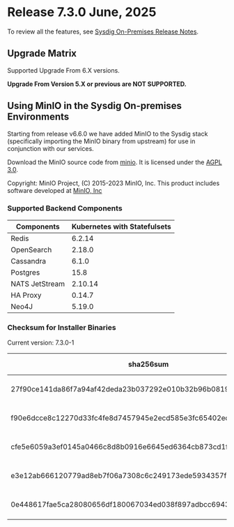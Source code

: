 Release 7.3.0 June, 2025
===

To review all the features, see [Sysdig On-Premises Release Notes](https://docs.sysdig.com/en/release-notes/sysdig-on-premises-release-notes/).

Upgrade Matrix
---

Supported Upgrade From 6.X versions.

**Upgrade From Version 5.X or previous are NOT SUPPORTED.**

## Using MinIO in the Sysdig On-premises Environments

Starting from release v6.6.0 we have added MinIO to the Sysdig stack (specifically importing the MinIO binary from upstream) for use in conjunction with our services.

Download the MinIO source code from [minio](https://github.com/minio/minio). It is licensed under the [AGPL 3.0](https://github.com/minio/minio/blob/master/LICENSE).

Copyright: MinIO Project, (C) 2015-2023 MinIO, Inc. This product includes software developed at [MinIO, Inc](https://min.io/)

### Supported Backend Components

| **Components** | **Kubernetes with Statefulsets** |
|---|---|
| Redis                      | 6.2.14 |
| OpenSearch                 | 2.18.0 |
| Cassandra                  | 6.1.0 |
| Postgres                   | 15.8 |
| NATS JetStream             | 2.10.14 |
| HA Proxy                   | 0.14.7 |
| Neo4J                      | 5.19.0 |


### Checksum for Installer Binaries

Current version: 7.3.0-1

| **sha256sum** | **Installer binary** |
|---|---|
| 27f90ce141da86f7a94af42deda23b037292e010b32b96b08195d8f70288f2a1 | installer-darwin-amd64 |
| f90e6dcce8c12270d33fc4fe8d7457945e2ecd585e3fc65402ed7e4c9f941864 | installer-darwin-arm64 |
| cfe5e6059a3ef0145a0466c8d8b0916e6645ed6364cb873cd1fe9f4b0b7a64f0 | installer-linux-amd64 |
| e3e12ab666120779ad8eb7f06a7308c6c249173ede5934357fe6c4aca8b65a27 | installer-linux-arm |
| 0e448617fae5ca28080656df180067034ed038f897adbcc6943911c11b4e4f05 | installer-linux-arm64 |
